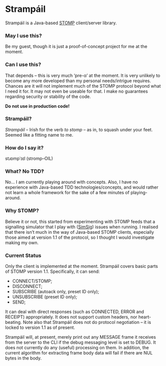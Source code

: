 # Strampáil #

Strampáil is a Java-based [STOMP](http://stomp.github.io/) client/server library.

### May I use this? ###

Be my guest, though it is just a proof-of-concept project for me at the moment.

### Can I use this? ###

That depends – this is very much ‘pre-α’ at the moment. It is very unlikely to become any more developed than my personal needs/intrigue requires. Chances are it will not implement much of the STOMP protocol beyond what I need it for. It may not even be useable for that. I make no guarantees regarding security or stability of the code.

**Do not use in production code!**

### Strampáil? ###

_Strampáil_ – Irish for the verb _to stomp_ – as in, to squash under your feet. Seemed like a fitting name to me.

### How do I say it? ###

stɹɒmpˈɔɪl (stromp–OIL)

### What? No TDD‽ ###

No…
I am currently playing around with concepts. Also, I have no experience with Java-based TDD technologies/concepts, and would rather not learn a whole framework for the sake of a few minutes of playing-around.

### Why STOMP? ###

Believe it or not, this started from experimenting with STOMP feeds that a signalling simulator that I play with ([SimSig](www.simsig.co.uk)) issues when running. I realised that there isn’t much in the way of Java-based STOMP clients, especially those aimed at version 1.1 of the protocol, so I thought I would investigate making my own.

### Current Status ###

Only the client is implemented at the moment.
Strampáil covers basic parts of STOMP version 1.1. Specifically, it can send:

- CONNECT/STOMP;
- DISCONNECT;
- SUBSCRIBE (autoack only, preset ID only);
- UNSUBSCRIBE (preset ID only);
- SEND;

It can deal with direct responses (such as CONNECTED, ERROR and RECEIPT) appropriately. It does not support custom headers, nor heart-beating. Note also that Strampáil does not do protocol negotiation – it is locked to version 1.1 as of present.

Strampáil will, at present, merely print out any MESSAGE frame it receives from the server to the CLI if the debug messaging level is set to DEBUG. It does not currently do any (useful) processing on them. In addition, the current algorithm for extracting frame body data will fail if there are NUL bytes in the body.
